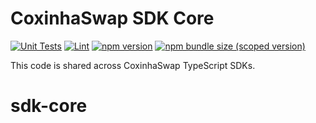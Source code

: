 # CoxinhaSwap SDK Core

[![Unit Tests](https://github.com/CoxinhaSwap/coxinhaswap-sdk-core/workflows/Unit%20Tests/badge.svg)](https://github.com/CoxinhaSwap/coxinhaswap-sdk-core/actions?query=workflow%3A%22Unit+Tests%22)
[![Lint](https://github.com/CoxinhaSwap/coxinhaswap-sdk-core/workflows/Lint/badge.svg)](https://github.com/CoxinhaSwap/coxinhaswap-sdk-core/actions?query=workflow%3ALint)
[![npm version](https://img.shields.io/npm/v/@coxinhaswap/sdk-core/latest.svg)](https://www.npmjs.com/package/@coxinhaswap/sdk-core/v/latest)
[![npm bundle size (scoped version)](https://img.shields.io/bundlephobia/minzip/@coxinhaswap/sdk-core/latest.svg)](https://bundlephobia.com/result?p=@coxinhaswap/sdk-core@latest)

This code is shared across CoxinhaSwap TypeScript SDKs.

# sdk-core
